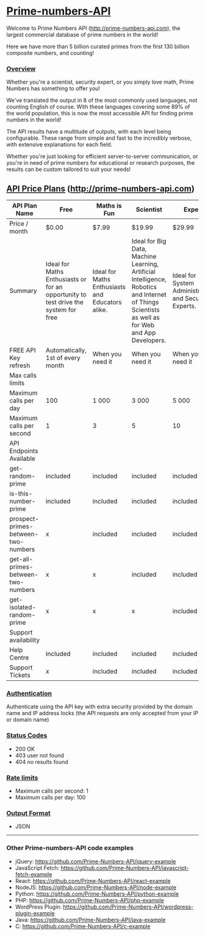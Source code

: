 # [Prime-numbers-API ](http://prime-numbers-api.com)

Welcome to Prime Numbers API (http://prime-numbers-api.com), the largest commercial database of prime numbers in the world!

Here we have more than 5 billion curated primes from the first 130 billion composite numbers, and counting!



### [Overview](http://prime-numbers-api-docs.com)
Whether you're a scientist, security expert, or you simply love math, Prime Numbers has something to offer you!

We've translated the output in 8 of the most commonly used languages, not counting English of course. With these languages covering some 89% of the world population, this is now the most accessible API for finding prime numbers in the world!

The API results have a multitude of outputs, with each level being configurable. These range from simple and fast to the incredibly verbose, with extensive explanations for each field. 

Whether you're just looking for efficient server-to-server communication, or you're in need of prime numbers for educational or research purposes, the results can be custom tailored to suit your needs!


## [API Price Plans](http://prime-numbers-api.com) (http://prime-numbers-api.com)
| API Plan Name                       | Free                      | Maths is Fun              | Scientist                 | Expert                    |
|-------------------------------------|---------------------------|---------------------------|---------------------------|---------------------------|
| Price / month                       |  $0.00                    |  $7.99                    |  $19.99                   |  $29.99                   |
| Summary                             | Ideal for Maths Enthusiasts or for an opportunity to test drive the system for free | Ideal for Maths Enthusiasts and Educators alike.  | Ideal for Big Data, Machine Learning, Artificial Intelligence, Robotics and Internet of Things Scientists as well as for Web and App Developers. | Ideal for System Administrators and Security Experts. |
| FREE API Key refresh                       |  Automatically, 1st of every month 	                   |  When you need it                    |  When you need it                   |  When you need it  
| Max calls limits                    |                           |                           |                           |                           |
| Maximum calls per day               |  100                      |  1 000                    |  3 000                    |  5 000                    |
| Maximum calls per second            |  1                        |  3                        |  5                        |  10                       |
| API Endpoints Available             |                           |                           |                           |                           |
| get-random-prime                    |  included                 |  included                 |  included                 |  included                 |
| is-this-number-prime                |  included                 |  included                 |  included                 |  included                 |
| prospect-primes-between-two-numbers |  x                        |  included                 |  included                 |  included                 |
| get-all-primes-between-two-numbers  |  x                        |  x                        |  included                 |  included                 |
| get-isolated-random-prime           |  x                        |  x                        |  x                        |  included                 |
| Support availability                |                           |                           |                           |                           |
| Help Centre                               |  included                 |  included                 |  included                 |  included                 |
| Support Tickets                            |  x                        |  included                 |  included                 |  included                 |


### [Authentication](http://prime-numbers-api-docs.com)
Authenticate using the API key with extra security provided by the domain name and IP address locks (the API requests are only accepted from your IP or domain name)




### [Status Codes](http://prime-numbers-api-docs.com)
* 200 OK
* 403 user not found
* 404 no results found




### [Rate limits](http://prime-numbers-api-docs.com)
* Maximum calls per second: 1
* Maximum calls per day: 100




### [Output Format](http://prime-numbers-api-docs.com)
* JSON

___

### Other Prime-numbers-API code examples
* jQuery: https://github.com/Prime-Numbers-API/jquery-example
* JavaScript Fetch: https://github.com/Prime-Numbers-API/javascript-fetch-example
* React: https://github.com/Prime-Numbers-API/react-example
* NodeJS: https://github.com/Prime-Numbers-API/node-example
* Python: https://github.com/Prime-Numbers-API/python-example
* PHP: https://github.com/Prime-Numbers-API/php-example
* WordPress Plugin: https://github.com/Prime-Numbers-API/wordpress-plugin-example
* Java: https://github.com/Prime-Numbers-API/java-example
* C: https://github.com/Prime-Numbers-API/c-example

